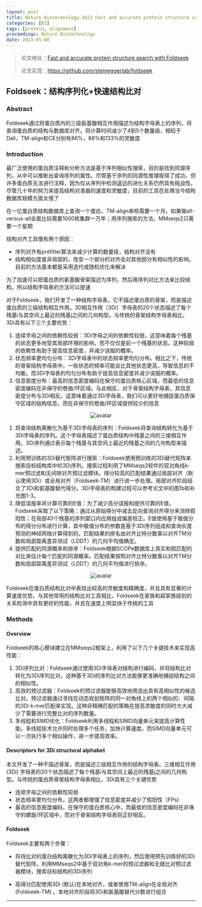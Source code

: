 ```yaml
---
layout: post
title: Nature Biotechnology-2023 Fast and accurate protein structure search with Foldseek
categories: [BI]
tags: [protein, alignment]
proceedings: Nature Biotechnology
date: 2023-05-08
---
```


> 论文地址：[Fast and accurate protein structure search with Foldseek](https://www.nature.com/articles/s41587-023-01773-0)
>
> 论文实现：<https://github.com/steineggerlab/foldseek>

## Foldseek：结构序列化+快速结构比对

### Abstract

Foldseek通过将蛋白质内的三级氨基酸相互作用描述为结构字母表上的序列，将查询蛋白质的结构与数据库对齐。将计算时间减少了4到5个数量级，相较于Dali，TM-align和CE分别有86%，88%和133%的灵敏度

### Introduction

最广泛使用的蛋白质注释和分析方法是基于序列相似性搜索，目的是找到同源序列，从中可以推断出查询序列的属性。尽管基于序列的同源性推理取得了成功，但许多蛋白质无法进行注释，因为仅从序列中检测遥远的进化关系仍然具有挑战性。尽管几十年的努力来提高结构对准器的速度和灵敏度，目前的工具在处理当今结构数据库规模方面太慢了

在一亿蛋白质结构数据库上查询一个蛋白，TM-align单核需要一个月，如果做all-versus-all全面比较需要1000核集群一万年；用序列搜索的方法，MMseqs2只需要一个星期

结构对齐工具慢有两个原因：

- 序列对齐有prefilter算法来减少计算的数量级，结构对齐没有
- 结构相似度是非局部的，改变一个部分的对齐会对其他部分有相似性的影响，目前的方法基本都是采用迭代或随机优化来解决

为了加速可以把蛋白质的氨基酸骨架描述为序列，然后用序列对比方法来比较结构，所以结构字母表的方法可以提速

对于Foldseek，我们开发了一种结构字母表，它不描述蛋白质的骨架，而是描述蛋白质的三级结构相互作用。3D相互作用（3Di）字母表的20个状态描述了每个残基i与其空间上最近的残基j之间的几何构型。与传统的骨架结构字母表相比，3Di具有以下三个主要优势：

1. 连续字母之间的依赖性较弱：3Di字母之间的依赖性较弱，这意味着每个残基的状态更多地受其局部环境的影响，而不仅仅是前一个残基的状态。这种较弱的依赖性有助于提高信息密度，并减少误报的概率。
2. 状态频率更均匀分布：3Di字母表中的状态频率更均匀分布。相比之下，传统的骨架结构字母表中，一些状态的频率可能会比其他状态更高，导致信息的不均衡。而3Di字母表的均匀分布有助于提高信息密度并减少误报的概率。
3. 信息密度分布：最高的信息密度编码在保守的蛋白质核心区域，而最低的信息密度编码在非保守的卷曲/环区域。与此相反，对于骨架结构字母表，其信息密度分布与3Di相反。这意味着通过3Di字母表，我们可以更好地捕捉蛋白质保守区域的结构信息，而在非保守的卷曲/环区域提供较少的信息

<div align="center" style="float:center"><img src="https://blog-img-1259433191.cos.ap-shanghai.myqcloud.com/Foldseek/fig1.png" alt="avatar" style="zoom:100%;" /></div>

1. 将查询结构离散化为基于3Di字母表的序列：Foldseek将查询结构转化为基于3Di字母表的序列。这个字母表描述了蛋白质结构中残基之间的三维相互作用。3Di序列通过表示每个残基与其空间上最近的残基之间的几何构型来描述。
2. 利用预训练的3Di替代矩阵进行搜索：Foldseek使用预训练的3Di替代矩阵来搜索目标结构库中的3Di序列。搜索过程利用了MMseqs2软件的双对角线k-mer预过滤和无间隙对齐预过滤模块。得分较高的匹配结果通过局部对齐（默认使用3Di）或全局对齐（Foldseek-TM）进行进一步处理。局部对齐阶段结合了3Di和氨基酸替代得分。3Di字母表的构建过程可以参考论文中的图1b和补充图1-3。
3. 降低误报率并计算可靠的E值：为了减少高分误报和提供可靠的E值，Foldseek采取了以下策略：通过从原始得分中减去反向查询对齐得分来消除假阳性；在局部40个残基的序列窗口内应用组成偏差校正。E值使用基于极值分布的得分分布进行计算，其中极值分布的参数是基于3Di序列组成和查询长度预测的神经网络计算得到的。匹配结果的排名由对齐比特分数乘以对齐TM分数和局部距离差异测试（LDDT）的几何平均值确定。
4. 提供匹配的同源概率和排序：Foldseek根据SCOPe数据库上真实和假匹配的对比来估计每个匹配的同源概率。匹配结果按照对齐比特分数乘以对齐TM分数和局部距离差异测试（LDDT）的几何平均值进行排序。

<div align="center" style="float:center"><img src="https://blog-img-1259433191.cos.ap-shanghai.myqcloud.com/Foldseek/fig2.png" alt="avatar" style="zoom:100%;" /></div>

Foldseek在蛋白质结构比对中表现出较高的灵敏度和精确度，并且具有显著的计算速度优势。与其他常用的结构比对工具相比，Foldseek在家族和超家族级别的关系检测中具有更好的性能，并且在速度上明显快于传统的工具

### Methods

#### Overview

Foldseek的核心模块建立在MMseqs2框架上，利用了以下几个关键技术来实现高性能：

1. 3Di序列比对：Foldseek通过使用3Di字母表对结构进行编码，并将结构比对转化为3Di序列比对。这种基于3Di的序列比对方法能够更准确地捕捉结构之间的相似性。
2. 高效的预过滤器：Foldseek的预过滤器能够高效地筛选出具有高相似性的候选比对。预过滤器通过寻找在动态规划矩阵的同一对角线上的两个相似的、间隔的3Di k-mer匹配来实现。这种非精确匹配的策略在提高灵敏度的同时大大减少了需要进行完整比对的序列数量。
3. 多线程和SIMD优化：Foldseek利用多线程和SIMD向量单元来提高计算性能。多线程技术允许同时处理多个任务，加快计算速度。而SIMD向量单元可以一次执行多个相似操作，进一步提高效率。

#### Descriptors for 3Di structural alphabet

本文开发了一种不描述骨架，而是描述三级相互作用的结构字母表。三维相互作用(3Di) 字母表的20个状态描述了每个残基i与其空间上最近的残基j之间的几何构型。与传统的蛋白质骨架结构字母表相比，3Di具有三个关键优势

- 连续字母之间的依赖性较弱
- 状态频率更均匀分布，这两者都增强了信息密度并减少了假阳性（FPs)
- 最高的信息密度编码，在保守的蛋白质核心中，而最低的信息密度编码在非保守的螺旋/环区域中，而对于骨架结构字母表则正好相反。

#### Foldseek

Foldseek主要有两个步骤：

- 将待比对的蛋白结构离散化为3Di字母表上的序列，然后使用预先训练好的3Di替代矩阵，利用MMseqs2中基于双对角k-mer的预过滤器和无缝比对预过滤器模块，搜索目标结构的3Di序列

- 高得分匹配使用3Di (默认)在本地对齐，或者使用TM-align在全局对齐(Foldseek-TM) 。本地对齐阶段将3Di和氨基酸替代分数进行组合

<HR align=left color=#987cb9 SIZE=1>